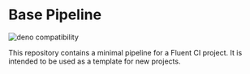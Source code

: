 # Base Pipeline

![deno compatibility](https://shield.deno.dev/deno/^1.34)

This repository contains a minimal pipeline for a Fluent CI project. It is intended to be used as a template for new projects.